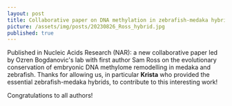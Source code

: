 ```yaml
---
layout: post
title: Collaborative paper on DNA methylation in zebrafish-medaka hybrids published in NAR
picture: /assets/img/posts/20230826_Ross_hybrid.jpg
published: true
---
```

Published in Nucleic Acids Research (NAR): a new collaborative paper led by Ozren Bogdanovic's lab with first author Sam Ross on the evolutionary conservation of embryonic DNA methylome remodelling in medaka and zebrafish. Thanks for allowing us, in particular **Krista** who provided the essential zebrafish-medaka hybrids, to contribute to this interesting work!

Congratulations to all authors!
